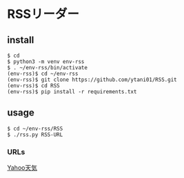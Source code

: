 # RSSリーダー


## install

```
$ cd
$ python3 -m venv env-rss
$ . ~/env-rss/bin/activate
(env-rss)$ cd ~/env-rss
(env-rss)$ git clone https://github.com/ytani01/RSS.git
(env-rss)$ cd RSS
(env-rss)$ pip install -r requirements.txt
```


## usage

```
$ cd ~/env-rss/RSS
$ ./rss.py RSS-URL
```


### URLs

[Yahoo天気](https://rss-weather.yahoo.co.jp/rss/days/4610.xml)
